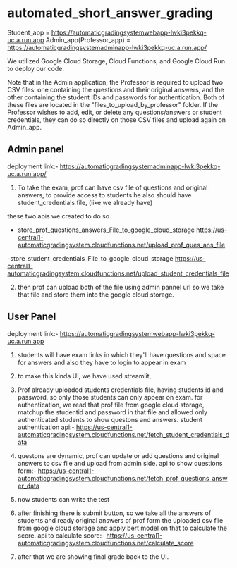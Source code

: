 # automated_short_answer_grading

Student_app = https://automaticgradingsystemwebapp-lwki3pekkq-uc.a.run.app
Admin_app(Professor_app) = https://automaticgradingsystemadminapp-lwki3pekkq-uc.a.run.app/

We utilized Google Cloud Storage, Cloud Functions, and Google Cloud Run to deploy our code.

Note that in the Admin application, the Professor is required to upload two CSV files: one containing the questions and their original answers, and the other containing the student IDs and passwords for authentication. Both of these files are located in the "files_to_upload_by_professor" folder. If the Professor wishes to add, edit, or delete any questions/answers or student credentials, they can do so directly on those CSV files and upload again on Admin_app.

Admin panel
-------------
deployment link:- https://automaticgradingsystemadminapp-lwki3pekkq-uc.a.run.app/

1. To take the exam, prof can have csv file of questions and original answers, to provide access to students he also should have student_credentials file, (like we already have)

these two apis we created to do so.
- store_prof_questions_answers_File_to_google_cloud_storage
  https://us-central1-automaticgradingsystem.cloudfunctions.net/upload_prof_ques_ans_file

-store_student_credentials_File_to_google_cloud_storage 
  https://us-central1-automaticgradingsystem.cloudfunctions.net/upload_student_credentials_file

2. then prof can upload both of the file using admin pannel url
    so we take that file and store them into the google cloud storage.

User Panel
--------------
deployment link:- https://automaticgradingsystemwebapp-lwki3pekkq-uc.a.run.app

1. students will have exam links in which they'll have questions and space for answers and also they have to login to appear in exam

2. to make this kinda UI, we have used streamlit, 

3. Prof already uploaded students credentials file, having students id and password, so only those students can only appear on exam. for authentication, we read that prof file from google cloud storage, matchup the studentid and password in that file and allowed only authenticated students to show questons and answers.
student authentication api:- https://us-central1-automaticgradingsystem.cloudfunctions.net/fetch_student_credentials_data

4. questons are dynamic, prof can update or add questions and original answers to csv file and upload from admin side.
api to show questions form:- https://us-central1-automaticgradingsystem.cloudfunctions.net/fetch_prof_questions_answer_data

5. now students can write the test
6. after finishing there is submit button, so we take all the answers of students and ready original answers of prof form the uploaded csv file from google cloud storage and apply bert model on that to calculate the score.
api to calculate score:- https://us-central1-automaticgradingsystem.cloudfunctions.net/calculate_score

7. after that we are showing final grade back to the UI.
